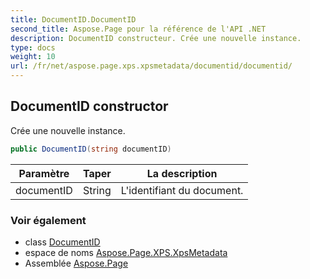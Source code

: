 ```yaml
---
title: DocumentID.DocumentID
second_title: Aspose.Page pour la référence de l'API .NET
description: DocumentID constructeur. Crée une nouvelle instance.
type: docs
weight: 10
url: /fr/net/aspose.page.xps.xpsmetadata/documentid/documentid/
---
```

## DocumentID constructor

Crée une nouvelle instance.

```csharp
public DocumentID(string documentID)
```

| Paramètre | Taper | La description |
| --- | --- | --- |
| documentID | String | L'identifiant du document. |

### Voir également

* class [DocumentID](../)
* espace de noms [Aspose.Page.XPS.XpsMetadata](../../documentid/)
* Assemblée [Aspose.Page](../../../)


